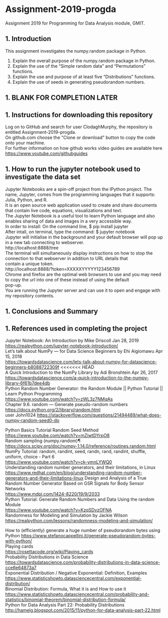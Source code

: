 # Assignment-2019-progda
Assignment 2019 for Programming for Data Analysis module, GMIT.


## 1. Introduction
This assignment investigates the numpy.random package in Python.

1. Explain the overall purpose of the numpy.random package in Python.
1. Explain the use of the “Simple random data” and “Permutations” functions.
1. Explain the use and purpose of at least five “Distributions” functions.
1. Explain the use of seeds in generating pseudorandom numbers.

## 1. BLANK FOR COMPLETION LATER

## 1. Instructions for downloading this repository
Log on to GitHub and search for user ClodaghMurphy, the repository is entitled Assignment-2019-progda.<br>
On github.com choose the "Clone or download" button to copy the code onto your machine.<br>
For further information on how github works video guides are available here https://www.youtube.com/githubguides<br>

## 1. How to run the jupyter notebook used to investigate the data set 
Jupyter Notebooks are a spin-off project from the IPython project. The name, Jupyter, comes from the programming languages that it supports: Julia, Python, and R.<br>
It is an open source web application used to create and share documents that contain live code, equations, visualizations and text.<br>
The Jupyter Notebook is a useful tool to learn Python language and also enables sharing of data and images in a very accessible way.<br>
In order to install: On the command line, $ pip install jupyter<br>
After intall, on terminal, type the command: $ jupyter notebook<br>
Jupyter will initialise in the background and your default browser will pop up in a new tab connecting to webserver.<br> http://localhost:8888/tree<br>
The terminal will simultaneously display instructions on how to stop the connection to that webserver in addition to URL details that <br>contain a unique token.<br>
http://localhost:8888/?token=XXXXXYYYYY123456789<br>
Chrome and firefox are the optimal web browsers to use and you may need to copy the url into one of these instead of using the default<br> pop-up.<br>
You are running the Jupyter server and can use it to open and engage with my repository contents.<br>


## 1. Conclusions and Summary


## 1. References used in completing the project

Jupyter Notebook: An Introduction by Mike Driscoll Jan 28, 2019<br>
https://realpython.com/jupyter-notebook-introduction/ <br>
Let’s talk about NumPy — for Data Science Beginners by Ehi Aigiomawu Apr 15, 2018 <br>
https://towardsdatascience.com/lets-talk-about-numpy-for-datascience-beginners-b8088722309f
<<<<<<< HEAD
<br>
A Quick Introduction to the NumPy Library by Adi Bronshtein Apr 26, 2017<br>
https://towardsdatascience.com/a-quick-introduction-to-the-numpy-library-6f61b7dee4db<br>
Python Random Number Generator: the Random Module || Python Tutorial || Learn Python Programming<br>
https://www.youtube.com/watch?v=zWL3z7NMqAs<br>
Chapter 9.6. random — Generate pseudo-random numbers<br>
https://docs.python.org/2/library/random.html<br>
user John1024
https://stackoverflow.com/questions/21494489/what-does-numpy-random-seed0-do<br>

Python Basics Tutorial Random Seed Method<br>
https://www.youtube.com/watch?v=mZiwtDYrpO8<br>
Random sampling (numpy.random)¶<br>
https://docs.scipy.org/doc/numpy-1.14.0/reference/routines.random.html<br>
NumPy Tutorial: random, randint, seed, randn, rand, randint, shuffle, uniform, choice - Part 6  <br>
https://www.youtube.com/watch?v=ck-ymnLYWQ0<br>
Understanding random number generators, and their limitations, in Linux <br>
https://www.redhat.com/en/blog/understanding-random-number-generators-and-their-limitations-linux
Design and Analysis of a True Random Number Generator Based on GSR Signals for Body Sensor Networks <br>
https://www.mdpi.com/1424-8220/19/9/2033 <br>
Python Tutorial: Generate Random Numbers and Data Using the random Module <br>
https://www.youtube.com/watch?v=KzqSDvzOFNA <br>
Randomness for Modeling and Simulation by Jackie Wilson <br>
https://realpython.com/lessons/randomness-modeling-and-simulation/<br>

How to (efficiently) generate a huge number of pseudorandom bytes using Python
https://www.stefanocappellini.it/generate-pseudorandom-bytes-with-python/ <br>
Playing cards<br>
https://rosettacode.org/wiki/Playing_cards<br>
Probability Distributions in Data Science<br>
https://towardsdatascience.com/probability-distributions-in-data-science-cce6e64873a7<br>
Exponential Distribution / Negative Exponential: Definition, Examples<br>
https://www.statisticshowto.datasciencecentral.com/exponential-distribution/<br>
Binomial Distribution: Formula, What it is and How to use it<br>
https://www.statisticshowto.datasciencecentral.com/probability-and-statistics/binomial-theorem/binomial-distribution-formula/<br>
Python for Data Analysis Part 22: Probability Distributions<br>
http://hamelg.blogspot.com/2015/11/python-for-data-analysis-part-22.html<br>
